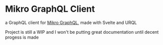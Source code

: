 # Mikro GraphQL Client

a GraphQL client for [Mikro GraphQL](https://github.com/dodiameer/mikro-graphql), made with Svelte and URQL

Project is still a WIP and I won't be putting great documentation until decent progess is made
